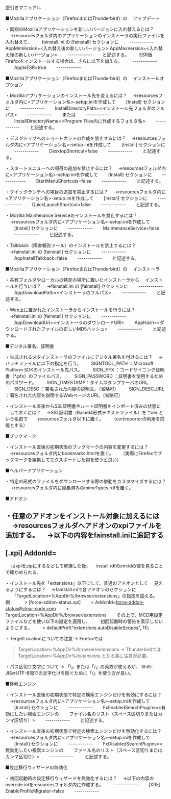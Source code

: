 逆引きマニュアル


■Mozillaアプリケーション（FirefoxまたはThunderbird）の
　アップデート

・同梱のMozillaアプリケーションを新しいバージョンに入れ替えるには？
　→resourcesフォルダ内のアプリケーションのインストーラの実行ファイルを入れ替えて、
　　fainstall.ini の [fainstall] セクションに
　　------------
    AppMinVersion=<入れ替え後の新しいバージョン>
    AppMaxVersion=<入れ替え後の新しいバージョン>
　　------------
　　と記述する。
　　ESR版Firefoxをインストールする場合は、さらに以下を加える。
　　------------
　　AppIsESR=true
　　------------


■Mozillaアプリケーション（FirefoxまたはThunderbird）の
　インストールオプション

・Mozillaアプリケーションのインストール先を変えるには？
　→resourcesフォルダ内に<アプリケーション名>-setup.iniを作成して
　　[Install] セクションに
　　------------
　　InstallDirectoryPath=<インストール先フォルダのフルパス>
　　------------
　　または
　　------------
　　InstallDirectoryName=<Program Files内に作成するフォルダ名>
　　------------
　　と記述する。

・デスクトップへのショートカットの作成を禁止するには？
　→resourcesフォルダ内に<アプリケーション名>-setup.iniを作成して
　　[Install] セクションに
　　------------
　　DesktopShortcut=false
　　------------
　　と記述する。

・スタートメニューへの項目の追加を禁止するには？
　→resourcesフォルダ内に<アプリケーション名>-setup.iniを作成して
　　[Install] セクションに
　　------------
　　StartMenuShortcuts=false
　　------------
　　と記述する。

・クイックランチへの項目の追加を禁止するには？
　→resourcesフォルダ内に<アプリケーション名>-setup.iniを作成して
　　[Install] セクションに
　　------------
　　QuickLaunchShortcut=false
　　------------
　　と記述する。

・Mozilla Maintenance Serviceのインストールを禁止するには？
　→resourcesフォルダ内に<アプリケーション名>-setup.iniを作成して
　　[Install] セクションに
　　------------
　　MaintenanceService=false
　　------------
　　と記述する。

・Talkback（障害報告ツール）のインストールを禁止するには？
　→fainstall.ini の [fainstall] セクションに
　　------------
　　AppInstallTalkback=false
　　------------
　　と記述する。


■Mozillaアプリケーション（FirefoxまたはThunderbird）の
　インストーラ

・共有フォルダやローカルの特定の場所に置いたインストーラから
　インストールを行うには？
　→fainstall.ini の [fainstall] セクションに
　　------------
　　AppDownloadPath=<インストーラのフルパス>
　　------------
　　と記述する。

・Web上に置かれたインストーラからインストールを行うには？
　→fainstall.ini の [fainstall] セクションに
　　------------
　　AppDownloadUrl=<インストーラのダウンロードURI>
　　AppHash=<ダウンロードされたファイルの正しいMD5ハッシュ>
　　------------
　　と記述する。


■デジタル署名、証明書

・生成されるメタインストーラのファイルにデジタル署名を付けるには？
　→バッチファイルに以下の指定を行う。
　　SIGNTOOL_PATH ：Microsoft Platform SDKのインストール先パス。
　　SIGN_PFX      ：コードサイニング証明書（*.pfx）のファイルパス。
　　SIGN_PASSWORD ：証明書を使用するためのパスワード。
　　SIGN_TIMESTAMP：タイムスタンプサーバのURI。
　　SIGN_DESC     ：署名された内容の説明文。（省略可）
　　SIGN_DESC_URL ：署名された内容を説明するWebページのURI。（省略可）

・インストール直後からSSL証明書やルート証明書をインポート済みの状態に
　しておくには？
　→SSL証明書（Base64形式テキストファイル）を *.cer という名前で
　　resourcesフォルダ以下に置く。
　　（certimporterの利用を前提とする）


■ブックマーク

・インストール直後の初期状態のブックマークの内容を変更するには？
　→resourcesフォルダ内にbookmarks.htmlを置く。
　  （実際にFirefoxでブックマークを編集してエクスポートした物を使うと良い）


■ヘルパーアプリケーション

・特定の形式のファイルをダウンロードする際の挙動をカスタマイズするには？
　→resourcesフォルダ内に編集済みのmimeTypes.rdfを置く。


■アドオン

・任意のアドオンをインストール対象に加えるには
　→resourcesフォルダへアドオンのxpiファイルを追加する。
　→以下の内容をfainstall.iniに追記する
  ----------
  [<addon identifier>.xpi]
  AddonId=<addon identifier>
  ----------

　<addon identifier> はxpiをzipにするなどして解凍した後、
　install.rdfのem:idの値を見ることで確かめられる。

・インストール先を「extensions」以下にして、普通のアドオンとして
　見えるようにするには？
　→fainstall.iniで各アドオンのセクションに
　　「TargetLocation=%AppDir%/browser/extensions」の指定を加える。例：
　　> [force-addon-status.xpi]
　　> AddonId=force-addon-status@clear-code.com
　　> TargetLocation=%AppDir%/browser/extensions
　　その上で、MCD用設定ファイルなどを使い以下の設定を適用し、
　　初回起動時の警告を表示しないようにする。
　　> defaultPref("extensions.autoDisableScopes", 11);

   ・TergetLocationについての注意
   → Firefoxでは
   > TargetLocation=%AppDir%/browser/extensions
   → Thunderbirdでは
   > TargetLocation=%AppDir%/extensions
   となる事に注意が必要。

   ・パス区切り文字について
   → 「\」または「/」の両方が使えるが、
   Shift-JIS⇄UTF-8間での文字化けを防ぐために「/」を使う方が良い。

■検索エンジン

・インストール直後の初期状態で特定の検索エンジンだけを有効にするには？
　→resourcesフォルダ内に<アプリケーション名>-setup.iniを作成して
　　[Install] セクションに
　　------------
　　FxEnabledSearchPlugins=<有効にしたい検索エンジンの
　　ファイル名のリスト（スペース区切りまたはカンマ区切り）>
　　------------
　　と記述する。

・インストール直後の初期状態で特定の検索エンジンだけを無効化するには？
　→resourcesフォルダ内に<アプリケーション名>-setup.iniを作成して
　　[Install] セクションに
　　------------
　　FxDisabledSearchPlugins=<無効化したい検索エンジンの
　　ファイル名のリスト（スペース区切りまたはカンマ区切り）>
　　------------
　　と記述する。


■設定移行ウィザードの無効化

・初回起動時の設定移行ウィザードを無効化するには？
　→以下の内容のoverride.iniをresourcesフォルダ内に作成する。
　　------------
　　[XRE]
    EnableProfileMigrator=false
　　------------
